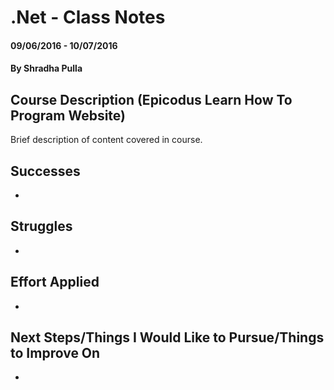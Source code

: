 # .Net - Class Notes

#### 09/06/2016 - 10/07/2016

#### By Shradha Pulla

## Course Description (Epicodus Learn How To Program Website)

Brief description of content covered in course.

## Successes
*

## Struggles
*

## Effort Applied
*

## Next Steps/Things I Would Like to Pursue/Things to Improve On
*
